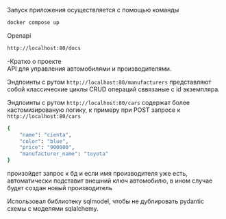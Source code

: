 Запуск приложения осуществляется с помощью команды  
```bash
docker compose up
```
Openapi
```bash
http://localhost:80/docs
```
-Кратко о проекте  
API для управления автомобилями и производителями.

Эндпоинты с рутом ```http://localhost:80/manufacturers``` представляют собой классические циклы CRUD операций сввязаные с id экземпляра.

Эндпоинты с рутом ```http://localhost:80/cars``` содержат более кастомизированую логику, к примеру при POST запросе к ```http://localhost:80/cars```
```bash
{
    "name": "cienta",
    "color": "blue",
    "price": "900000",
    "manufacturer_name": "toyota"
}
```
произойдет запрос к бд и если имя производителя уже есть, автоматически подставит внешний ключ автомобилю, в ином случае будет создан новый производитель

Использовал библиотеку sqlmodel, чтобы не дублировать pydantic схемы с моделями sqlalchemy.
